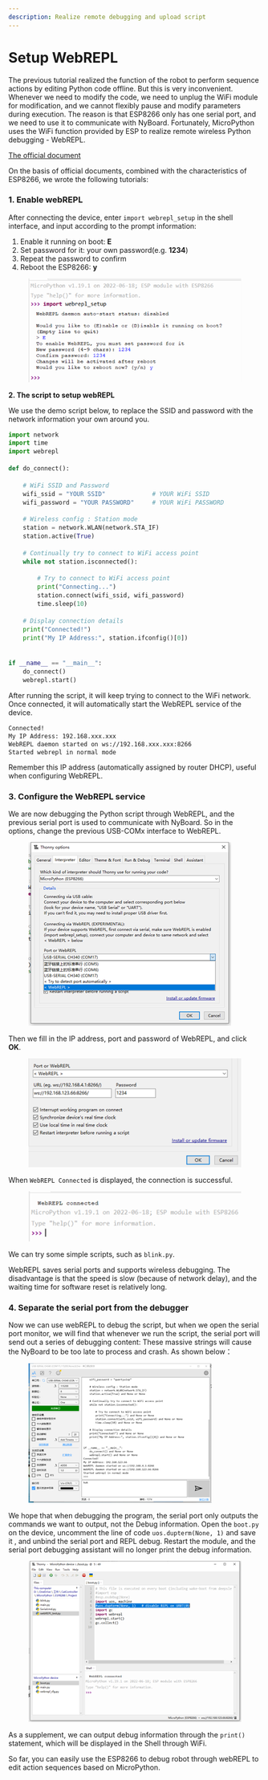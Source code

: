 ```yaml
---
description: Realize remote debugging and upload script
---
```


# Setup WebREPL

The previous tutorial realized the function of the robot to perform sequence actions by editing Python code offline. But this is very inconvenient. Whenever we need to modify the code, we need to unplug the WiFi module for modification, and we cannot flexibly pause and modify parameters during execution. The reason is that ESP8266 only has one serial port, and we need to use it to communicate with NyBoard. Fortunately, MicroPython uses the WiFi function provided by ESP to realize remote wireless Python debugging - WebREPL.

[The official document](https://docs.micropython.org/en/latest/esp8266/tutorial/repl.html#webrepl-a-prompt-over-wifi)

On the basis of official documents, combined with the characteristics of ESP8266, we wrote the following tutorials:

### 1. Enable webREPL

After connecting the device, enter `import webrepl_setup` in the shell interface, and input according to the prompt information:

1. &#x20;Enable it running on boot: **E**
2. &#x20;Set password for it: your own password(e.g. **1234**)
3. &#x20;Repeat the password to confirm
4. &#x20;Reboot the ESP8266: **y**

<figure><img src="../../.gitbook/assets/enableREPL.png" alt=""><figcaption></figcaption></figure>

**2. The script to setup webREPL**

We use the demo script below, to replace the SSID and password with the network information your own around you.

```python
import network
import time
import webrepl

def do_connect():
    
    # WiFi SSID and Password
    wifi_ssid = "YOUR SSID"             # YOUR WiFi SSID
    wifi_password = "YOUR PASSWORD"     # YOUR WiFi PASSWORD

    # Wireless config : Station mode
    station = network.WLAN(network.STA_IF)
    station.active(True)

    # Continually try to connect to WiFi access point
    while not station.isconnected():
    
        # Try to connect to WiFi access point
        print("Connecting...")
        station.connect(wifi_ssid, wifi_password)
        time.sleep(10)

    # Display connection details
    print("Connected!")
    print("My IP Address:", station.ifconfig()[0])
    

if __name__ == "__main__":
    do_connect()
    webrepl.start()
```

After running the script, it will keep trying to connect to the WiFi network. Once connected, it will automatically start the WebREPL service of the device.

```
Connected!
My IP Address: 192.168.xxx.xxx
WebREPL daemon started on ws://192.168.xxx.xxx:8266
Started webrepl in normal mode
```

Remember this IP address (automatically assigned by router DHCP), useful when configuring WebREPL.

### 3. Configure the WebREPL service

We are now debugging the Python script through WebREPL, and the previous serial port is used to communicate with NyBoard. So in the options, change the previous USB-COMx interface to WebREPL.

<figure><img src="../../.gitbook/assets/THONNYREPL.png" alt=""><figcaption></figcaption></figure>

Then we fill in the IP address, port and password of WebREPL, and click **OK**.

<figure><img src="../../.gitbook/assets/ThonnyIPConfig.png" alt=""><figcaption></figcaption></figure>

When `WebREPL Connected` is displayed, the connection is successful.

<figure><img src="../../.gitbook/assets/webSuccess.png" alt=""><figcaption></figcaption></figure>

We can try some simple scripts, such as `blink.py`.

WebREPL saves serial ports and supports wireless debugging. The disadvantage is that the speed is slow (because of network delay), and the waiting time for software reset is relatively long.

### 4. Separate the serial port from the debugger

Now we can use webREPL to debug the script, but when we open the serial port monitor, we will find that whenever we run the script, the serial port will send out a series of debugging content: These massive strings will cause the NyBoard to be too late to process and crash. As shown below：

<figure><img src="../../.gitbook/assets/debugInfo.png" alt=""><figcaption></figcaption></figure>

We hope that when debugging the program, the serial port only outputs the commands we want to output, not the Debug information. Open the `boot.py` on the device, uncomment the line of code `uos.dupterm(None, 1)` and save it , and unbind the serial port and REPL debug. Restart the module, and the serial port debugging assistant will no longer print the debug information.

<figure><img src="../../.gitbook/assets/disableSerialDebug.png" alt=""><figcaption></figcaption></figure>

As a supplement, we can output debug information through the `print()` statement, which will be displayed in the Shell through WiFi.

So far, you can easily use the ESP8266 to debug robot through webREPL to edit action sequences based on MicroPython.
